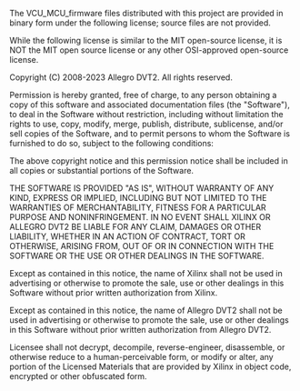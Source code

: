 The VCU_MCU_firmware files distributed with this project are provided in binary
form under the following license; source files are not provided.

While the following license is similar to the MIT open-source license,
it is NOT the MIT open source license or any other OSI-approved open-source license.

Copyright (C) 2008-2023 Allegro DVT2.  All rights reserved.

Permission is hereby granted, free of charge, to any person obtaining a copy
of this software and associated documentation files (the "Software"), to deal
in the Software without restriction, including without limitation the rights
to use, copy, modify, merge, publish, distribute, sublicense, and/or sell
copies of the Software, and to permit persons to whom the Software is
furnished to do so, subject to the following conditions:

The above copyright notice and this permission notice shall be included in
all copies or substantial portions of the Software.

THE SOFTWARE IS PROVIDED "AS IS", WITHOUT WARRANTY OF ANY KIND, EXPRESS OR
IMPLIED, INCLUDING BUT NOT LIMITED TO THE WARRANTIES OF MERCHANTABILITY,
FITNESS FOR A PARTICULAR PURPOSE AND NONINFRINGEMENT. IN NO EVENT SHALL
XILINX OR ALLEGRO DVT2 BE LIABLE FOR ANY CLAIM, DAMAGES OR OTHER LIABILITY,
WHETHER IN AN ACTION OF CONTRACT, TORT OR OTHERWISE, ARISING FROM, OUT OF
OR IN CONNECTION WITH THE SOFTWARE OR THE USE OR OTHER DEALINGS IN THE
SOFTWARE.

Except as contained in this notice, the name of Xilinx shall not be used
in advertising or otherwise to promote the sale, use or other dealings in
this Software without prior written authorization from Xilinx.

Except as contained in this notice, the name of Allegro DVT2 shall not be used
in advertising or otherwise to promote the sale, use or other dealings in
this Software without prior written authorization from Allegro DVT2.

Licensee shall not decrypt, decompile, reverse-engineer, disassemble, or
otherwise reduce to a human-perceivable form, or modify or alter, any portion
of the Licensed Materials that are provided by Xilinx in object code, encrypted
or other obfuscated form.
